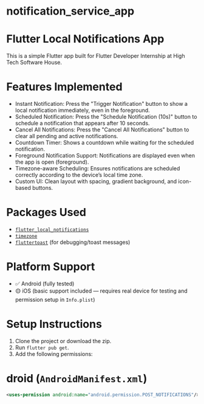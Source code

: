 # notification_service_app

# Flutter Local Notifications App 

This is a simple Flutter app built for Flutter Developer Internship at High Tech Software House.

# Features Implemented

- Instant Notification: Press the "Trigger Notification" button to show a local notification immediately, even in the foreground.
- Scheduled Notification: Press the "Schedule Notification (10s)" button to schedule a notification that appears after 10 seconds.
- Cancel All Notifications: Press the "Cancel All Notifications" button to clear all pending and active notifications.
- Countdown Timer: Shows a countdown while waiting for the scheduled notification.
- Foreground Notification Support: Notifications are displayed even when the app is open (foreground).
- Timezone-aware Scheduling: Ensures notifications are scheduled correctly according to the device’s local time zone.
- Custom UI: Clean layout with spacing, gradient background, and icon-based buttons.

# Packages Used

- [`flutter_local_notifications`](https://pub.dev/packages/flutter_local_notifications)
- [`timezone`](https://pub.dev/packages/timezone)
- [`fluttertoast`](https://pub.dev/packages/fluttertoast) (for debugging/toast messages)

# Platform Support

- ✅ Android (fully tested)
- 🟡 iOS (basic support included — requires real device for testing and permission setup in `Info.plist`)

# Setup Instructions

1. Clone the project or download the zip.
2. Run `flutter pub get`.
3. Add the following permissions:

# droid (`AndroidManifest.xml`)
```xml
<uses-permission android:name="android.permission.POST_NOTIFICATIONS"/>

